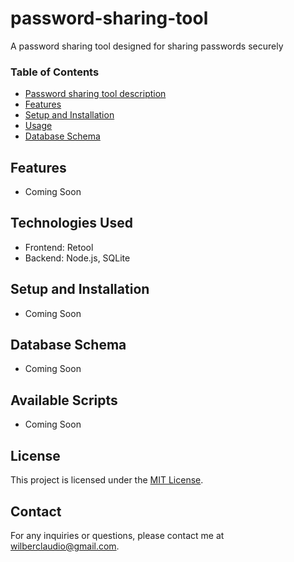 # password-sharing-tool

A password sharing tool designed for sharing passwords securely

### Table of Contents

- [Password sharing tool description](#password-sharing-tool)
- [Features](#features)
- [Setup and Installation](#setup-and-installation)
- [Usage](#usage)
- [Database Schema](#database-schema)

## Features

- Coming Soon

## Technologies Used

- Frontend: Retool
- Backend: Node.js, SQLite

## Setup and Installation

- Coming Soon

## Database Schema

- Coming Soon

## Available Scripts

- Coming Soon

## License

This project is licensed under the [MIT License](LICENSE).

## Contact

For any inquiries or questions, please contact me at wilberclaudio@gmail.com.
